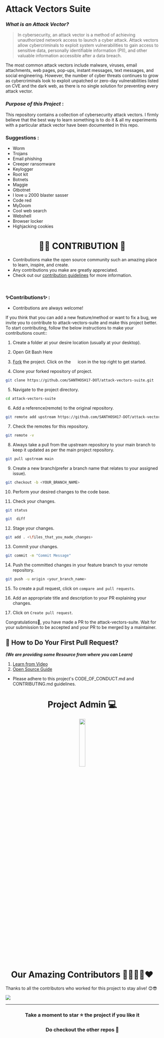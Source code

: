 
# Attack Vectors Suite


### _What is an Attack Vector?_

>In cybersecurity, an attack vector is a method of achieving unauthorized network access to launch a cyber attack. Attack vectors allow cybercriminals to exploit system vulnerabilities to gain access to sensitive data, personally identifiable information (PII), and other valuable information accessible after a data breach.

The most common attack vectors include malware, viruses, email attachments, web pages, pop-ups, instant messages, text messages, and social engineering. However, the number of cyber threats continues to grow as cybercriminals look to exploit unpatched or zero-day vulnerabilities listed on CVE and the dark web, as there is no single solution for preventing every attack vector.

### _Purpose of this Project_ :
This repository contains a collection of cybersecurity attack vectors. I firmly believe that the best way to learn something is to do it & all my experiments with a particular attack vector have been documented in this repo.

### Suggestions :
- Worm
- Trojans
- Email phishing 
- Creeper ransomware
- Keylogger
- Root kit
- Botnets
- Maggie
- Gtbotnet
- I love u 2000 blaster sasser
- Code red
- MyDoom
- Cool web search
- Webshell
- Browser locker
- Highjacking cookies

# <h1 align=center>🧑‍💻 CONTRIBUTION 👏</h1>

- Contributions make the open source community such an amazing place to learn, inspire, and create.
- Any contributions you make are greatly appreciated.
- Check out our [contribution guidelines](/CONTRIBUTING.md) for more information.

<br>

### ✨Contributions✨ :

- Contributions are always welcome!

If you think that you can add a new feature/method or want to fix a bug, we invite you to contribute to attack-vectors-suite and make this project better. To start contributing, follow the below instructions to make your contributions count::

1. Create a folder at your desire location (usually at your desktop).

2. Open Git Bash Here


3. [Fork](https://github.com/SANTHOSH17-DOT/attack-vectors-suite) the project. Click on the <a href="https://github.com/SANTHOSH17-DOT/attack-vectors-suite/fork"><img src="https://i.imgur.com/G4z1kEe.png" height="15" width="15"></a> icon in the top right to get started.

4. Clone your forked repository of project.

```bash
git clone https://github.com/SANTHOSH17-DOT/attack-vectors-suite.git
```

5. Navigate to the project directory.

```bash
cd attack-vectors-suite
```

6. Add a reference(remote) to the original repository.

```bash
git remote add upstream https://github.com/SANTHOSH17-DOT/attack-vectors-suite.git
```

7. Check the remotes for this repository.

```bash
git remote -v
```

8. Always take a pull from the upstream repository to your main branch to keep it updated as per the main project repository.

```bash
git pull upstream main
```

9. Create a new branch(prefer a branch name that relates to your assigned issue).

```bash
git checkout -b <YOUR_BRANCH_NAME>
```

10. Perform your desired changes to the code base.

11. Check your changes.

```bash
git status
```

```bash
git  diff
```

12. Stage your changes.

```bash
git add . <\files_that_you_made_changes>
```

13. Commit your changes.

```bash
git commit -m "Commit Message"
```

14. Push the committed changes in your feature branch to your remote repository.

```bash
git push -u origin <your_branch_name>
```

15. To create a pull request, click on `compare and pull requests`.

16. Add an appropriate title and description to your PR explaining your changes.

17. Click on `Create pull request`.

Congratulations🎉, you have made a PR to the attack-vectors-suite.
Wait for your submission to be accepted and your PR to be merged by a maintainer.

## 🫴 How to Do Your First Pull Request?  
   ***(We are providing some Resource from where you can Learn)***

1. [Learn from Video](https://www.youtube.com/watch?v=nkuYH40cjo4)
2. [Open Source Guide](https://opensource.guide/how-to-contribute/)

- Please adhere to this project's CODE_OF_CONDUCT.md and CONTRIBUTING.md guidelines.


<h1 align=center> Project Admin 💻</h1>

  <p align="center">
  <a href="https://github.com/SANTHOSH17-DOT"><img src="https://avatars.githubusercontent.com/SANTHOSH17-DOT" width="20%" /></a>


<h1 align=center> Our Amazing Contributors 👨‍👨‍👦‍👦❤️</h1>

Thanks to all the contributors who worked for this project to stay alive! 😊😎

<a align="center" href="https://github.com/SANTHOSH17-DOT/attack-vectors-suite/graphs/contributors">
  <img src="https://contrib.rocks/image?repo=SANTHOSH17-DOT/attack-vectors-suite&&max=817" />  
</a>

---
<div align="center">
    <h3><b>Take a moment to star ⭐ the project if you like it</b></h3>
    <h3>Do checkout the other repos 💫</h3> 
</div>














  
